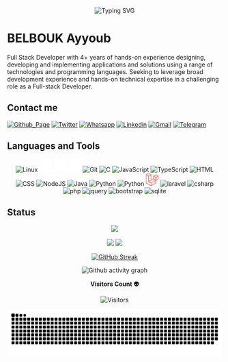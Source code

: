 <div align="center">

![Typing SVG](https://readme-typing-svg.herokuapp.com?font=VictorMono&weight=900&size=30&duration=1500&pause=1500&color=FDAE57&center=true&vCenter=true&width=500&lines=Hey!+I'm+Ayyoub+;A+Full+Stack++Developer;And+a+Graphic+Designer;I'm+a+FREELANCER)

</div>

# BELBOUK Ayyoub

Full Stack Developer with 4+ years of hands-on experience designing, developing and implementing applications and solutions using a range of technologies and programming languages. Seeking to leverage broad development experience and hands-on technical expertise in a challenging role as a Full-stack Developer.


## Contact me

[![Github_Page](https://img.shields.io/badge/|-Github_Page-black?logo=github&style=flat-square)](https://belboukayyoub.github.io/)
[![Twitter](https://img.shields.io/badge/|-Twitter-blue?logo=twitter&style=flat-square)](https://twitter.com/belboukayyoub)
[![Whatsapp](https://img.shields.io/badge/|-Whatsapp-greenn?logo=whatsapp&style=flat-square)](https://wa.me/+212606196345)
[![Linkedin](https://img.shields.io/badge/|-Linkedin-blue?logo=linkedin&style=flat-square)](https://www.linkedin.com/in/belbouk-ayyoub)
[![Gmail](https://img.shields.io/badge/|-Gmail-red?logo=gmail&style=flat-square)](mailto:belboukayyoub@gmail.com)
[![Telegram](https://img.shields.io/badge/|-Telegram-blue?logo=telegram&style=flat-square)](https://t.me/belbouk)

## Languages and Tools

<div align="center">
    <img  alt="Linux" width="30px" src="https://cdn.jsdelivr.net/gh/devicons/devicon/icons/linux/linux-original.svg" />
    <img  alt="mxlinux" width="30px" src="./assets/img/mxlinux.svg" />
    <img  alt="Bash" width="30px" src="./assets/img/bash.svg" />
    <img  alt="GitHub" width="30px" src="./assets/img/gitHub.svg" />
    <img  alt="Git" width="30px" src="https://cdn.jsdelivr.net/gh/devicons/devicon/icons/git/git-original.svg" />
    <img  alt="C" width="30px" src="https://cdn.jsdelivr.net/gh/devicons/devicon/icons/c/c-original.svg" />
    <img  alt="JavaScript" width="30px" src="https://cdn.jsdelivr.net/gh/devicons/devicon/icons/javascript/javascript-original.svg" />
    <img  alt="TypeScript" width="30px" src="https://cdn.jsdelivr.net/gh/devicons/devicon/icons/typescript/typescript-original.svg" />
    <img  alt="HTML" width="30px" src="https://cdn.jsdelivr.net/gh/devicons/devicon/icons/html5/html5-original.svg" />
    <img  alt="CSS" width="30px" src="https://cdn.jsdelivr.net/gh/devicons/devicon/icons/css3/css3-original.svg" />
    <img  alt="NodeJS" width="30px" src="https://cdn.jsdelivr.net/gh/devicons/devicon/icons/nodejs/nodejs-original.svg" />
    <img  alt="Java" width="30px" src="https://cdn.jsdelivr.net/gh/devicons/devicon/icons/java/java-original.svg"/>
    <img  alt="Python" width="30px" src="https://cdn.jsdelivr.net/gh/devicons/devicon/icons/python/python-original.svg" />
    <img  alt="Python" width="30px"  src="https://cdn.jsdelivr.net/gh/devicons/devicon/icons/vuejs/vuejs-original.svg" />
    <img  alt="vuejs" width="30px"  src="./assets/img/vuejs.svg" />
    <img  alt="laravel" width="30px"  src="https://cdn.jsdelivr.net/gh/devicons/devicon/icons/csharp/csharp-plain.svg" />
    <img  alt="csharp" height="40px"  src="https://cdn.jsdelivr.net/gh/devicons/devicon/icons/php/php-plain.svg" />
    <img  alt="php" width="30px"  src="https://cdn.jsdelivr.net/gh/devicons/devicon/icons/jquery/jquery-plain-wordmark.svg" />
    <img  alt="jquery" width="30px"  src="https://cdn.jsdelivr.net/gh/devicons/devicon/icons/bootstrap/bootstrap-original.svg" />
    <img  alt="bootstrap" height="40px"  src="https://cdn.jsdelivr.net/gh/devicons/devicon/icons/mysql/mysql-original-wordmark.svg" />
    <img  alt="sqlite" height="40px"  src="https://cdn.jsdelivr.net/gh/devicons/devicon/icons/sqlite/sqlite-original-wordmark.svg" />
</div>

## Status

<div align="center">

![](https://github-profile-trophy.vercel.app/?username=belboukayyoub&theme=juicyfresh&margin-w=15&margin-h=15no-frame=true&no-bg=true)

</div>
<div align="center">  

![](https://github-readme-stats.vercel.app/api?username=belboukayyoub&theme=transparent&show_icons=true&count_private=true&hide_border=true&title_color=ffffff&icon_color=ffffff&text_color=FDAE57)
![](https://github-readme-stats.vercel.app/api/top-langs/?username=belboukayyoub&theme=transparent&layout=compact&hide_border=true&title_color=ffffff&text_color=FDAE57)

</div>

<!--Total Contributions--> 
<div align="center">

[![GitHub Streak](https://github-readme-streak-stats.herokuapp.com?user=belboukayyoub&theme=great-gatsby&hide_border=true&mode=weekly&background=FF5B5B00&dates=FFFFFF&currStreakLabel=FDAE57&stroke=EBEBEB&ring=FDAE57&fire=FDAE57)](https://git.io/streak-stats)

</div>
<div align="center">

![Github activity graph](https://github-readme-activity-graph.vercel.app/graph?username=belboukayyoub&bg_color=0d1117&color=ffffff&line=fdae57&point=fdae60&area=true&hide_border=true)
</div>
<!--visits-->   
<div align="center">

 **Visitors Count 👽**

![Visitors](https://profile-counter.glitch.me/belboukayyoub/count.svg)




![snake gif](https://github.com/belboukayyoub/belboukayyoub/blob/output/github-contribution-grid-snake-dark.svg)

</div>
